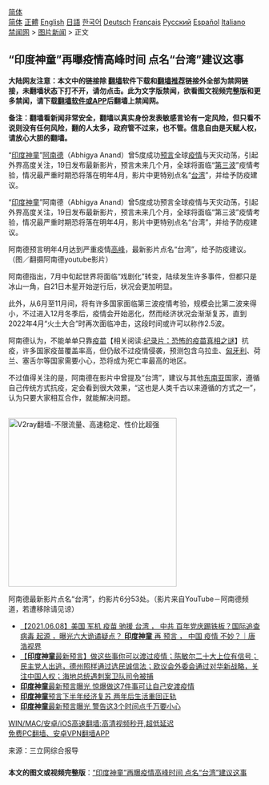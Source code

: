  <!-- 面包屑导航 --> <div class="breadcrumb"><!-- GTranslate: https://gtranslate.io/ -->  <div class="switcher notranslate">  <div class="selected">  <a href="#" onclick="return false;"> 简体</a>  </div>  <div class="option">  <a href="https://www.bannedbook.org" onclick="doGTranslate('zh-CN|zh-CN');jQuery('div.switcher div.selected a').html(jQuery(this).html());return false;" title="简体中文" class="nturl selected"> 简体</a>  <a href="https://www.bannedbook.org/zh-tw/" onclick="doGTranslate('zh-CN|zh-TW');jQuery('div.switcher div.selected a').html(jQuery(this).html());return false;" title="繁體中文" class="nturl"> 正體</a>  <a href="https://www.bannedbook.org/en/" onclick="doGTranslate('zh-CN|en');jQuery('div.switcher div.selected a').html(jQuery(this).html());return false;" title="English" class="nturl"> English</a>  <a href="https://www.bannedbook.org/ja/" onclick="doGTranslate('zh-CN|ja');jQuery('div.switcher div.selected a').html(jQuery(this).html());return false;" title="日本語" class="nturl"> 日語</a>  <a href="https://www.bannedbook.org/ko/" onclick="doGTranslate('zh-CN|ko');jQuery('div.switcher div.selected a').html(jQuery(this).html());return false;" title="한국어" class="nturl"> 한국어</a>  <a href="https://www.bannedbook.org/de/" onclick="doGTranslate('zh-CN|de');jQuery('div.switcher div.selected a').html(jQuery(this).html());return false;" title="Deutsch" class="nturl"> Deutsch</a>  <a href="https://www.bannedbook.org/fr/" onclick="doGTranslate('zh-CN|fr');jQuery('div.switcher div.selected a').html(jQuery(this).html());return false;" title="Français" class="nturl"> Français</a>  <a href="https://www.bannedbook.org/ru/" onclick="doGTranslate('zh-CN|ru');jQuery('div.switcher div.selected a').html(jQuery(this).html());return false;" title="Русский" class="nturl"> Русский</a>  <a href="https://www.bannedbook.org/es/" onclick="doGTranslate('zh-CN|es');jQuery('div.switcher div.selected a').html(jQuery(this).html());return false;" title="Español" class="nturl"> Español</a>  <a href="https://www.bannedbook.org/it/" onclick="doGTranslate('zh-CN|it');jQuery('div.switcher div.selected a').html(jQuery(this).html());return false;" title="Italiano" class="nturl"> Italiano</a>  </div>  </div>      <div class='breadcrumb-sub'><!-- Breadcrumb NavXT 6.3.0 --> <a href="https://www.bannedbook.org/" class="home">禁闻网</a> &gt; <a href="https://www.bannedbook.org/bnews/topimagenews/" class="category">图片新闻</a> &gt; 正文</div></div><h2>“印度神童”再曝疫情高峰时间 点名“台湾”建议这事</h2> <p class="notice"><b>大陆网友注意：本文中的链接除 <a href="https://github.com/bannedbook/fanqiang" >翻墙</a>软件下载和<a href="https://github.com/killgcd/justmysocks/blob/master/README.md">翻墙推荐</a>链接外全部为禁网链接，未翻墙状态下打不开，请勿点击。此为文字版禁闻，欲看图文视频完整版和更多禁闻，请下载<a href="https://github.com/bannedbook/fanqiang">翻墙软件或APP</a>后翻墙上禁闻网。</p><p>备注：翻墙看新闻非常安全，翻墙以真实身份发表敏感言论有一定风险，但只看不说则没有任何风险，翻的人太多，政府管不过来，也不管。信息自由是天赋人权，请放心大胆的翻墙。</b></p>  <div class="entry"> <p id="summary">“<a href="https://www.bannedbook.org/bnews/tag/%E5%8D%B0%E5%BA%A6%E7%A5%9E%E7%AB%A5/" class="st_tag internal_tag" rel="tag" title="标签 印度神童 下的日志">印度神童</a>”<a href="https://www.bannedbook.org/bnews/tag/%E9%98%BF%E5%8D%97%E5%BE%B7/" class="st_tag internal_tag" rel="tag" title="标签 阿南德 下的日志">阿南德</a>（Abhigya Anand）曾5度成功<span class='wp_keywordlink'><a href="https://www.bannedbook.org/forum5/" title="预言玄学禁书下载" rel="nofollow">预言</a></span>全球<a href="https://www.bannedbook.org/bnews/tag/%E7%96%AB%E6%83%85/" class="st_tag internal_tag" rel="tag" title="标签 疫情 下的日志">疫情</a>与天灾动荡，引起外界高度关注，19日发布最新影片，预言未来几个月，全球将面临“<span class='wp_keywordlink'><a href="https://www.bannedbook.org/forum2/topic1075.html" title="第三波——20世纪后期民主化浪潮" target="_blank">第三波</a></span>”疫情考验，情况最严重时期恐将落在明年4月，影片中更特别点名“<a href="https://www.bannedbook.org/bnews/tag/%e5%8f%b0%e6%b9%be/" class="st_tag internal_tag" rel="tag" title="标签 台湾 下的日志">台湾</a>”，并给予防疫建议。</p> <p>“<a href="https://www.bannedbook.org/bnews/tag/%e5%8d%b0%e5%ba%a6/" class="st_tag internal_tag" rel="tag" title="标签 印度 下的日志">印度</a><a href="https://www.bannedbook.org/bnews/tag/%e7%a5%9e%e7%ab%a5/" class="st_tag internal_tag" rel="tag" title="标签 神童 下的日志">神童</a>”阿南德（Abhigya Anand）曾5度成功预言全球疫情与天灾动荡，引起外界高度关注，19日发布最新影片，预言未来几个月，全球将面临“第三波”疫情考验，情况最严重时期恐将落在明年4月，影片中更特别点名“台湾”，并给予防疫建议。</p> <p>阿南德预言明年4月达到严重疫情<a href="https://www.bannedbook.org/bnews/tag/%e9%ab%98%e5%b3%b0/" class="st_tag internal_tag" rel="tag" title="标签 高峰 下的日志">高峰</a>，最新影片点名“台湾”，给予防疫建议。（图／翻摄阿南德youtube影片）</p>  <p>阿南德指出，7月中旬起世界将面临“戏剧化”转变，陆续发生许多事件，但都只是冰山一角，自21日木星开始逆行后，状况会更加明显。</p> <p>此外，从6月至11月间，将有许多国家面临第三波疫情考验，规模会比第二波来得小，不过进入12月冬季后，疫情会开始恶化，然而经济状况会渐渐复苏，直到2022年4月“火土大合”时再次面临冲击，这段时间或许可以称作2.5波。</p> <p>阿南德认为，不能单单只靠<span class='wp_keywordlink'><a href="https://www.bannedbook.org/bnews/tculture/20160630/551027.html" title="疫苗" target="_blank">疫苗</a></span>【相关阅读:<a href='https://www.bannedbook.org/bnews/topimagenews/20180408/925060.html' target='_blank'>纪录片：恐怖的疫苗真相之谜</a>】抗疫，许多国家疫苗覆盖率高，但仍敌不过疫情侵袭，预测包含乌拉圭、<a href="https://www.bannedbook.org/bnews/tag/%E5%8C%88%E7%89%99%E5%88%A9/" class="st_tag internal_tag" rel="tag" title="标签 匈牙利 下的日志">匈牙利</a>、荷兰、塞舌尔等国家需要小心，恐将成为死亡率最高的地区。</p>  <p>不过值得关注的是，阿南德在影片中曾提及“台湾”，建议与其他<a href="https://www.bannedbook.org/bnews/tag/%e4%b8%9c%e5%8d%97%e4%ba%9a/" class="st_tag internal_tag" rel="tag" title="标签 东南亚 下的日志">东南亚</a>国家，遵循自己传统方式抗疫，定会看到很大效果，“这也是人类千古以来遵循的方式之一”，认为只要大家相互合作，就能解决问题。</p> <p></p> <p><br/><a href="https://github.com/bannedbook/fanqiang/wiki/V2ray%E6%9C%BA%E5%9C%BA"><img src="https://raw.githubusercontent.com/bannedbook/fanqiang/master/v2ss/images/v2free.jpg" width="336" alt="V2ray翻墙-不限流量、高速稳定、性价比超强"></a><br/></p>  <p>阿南德最新影片点名“台湾”，约影片6分53处。（影片来自YouTube－阿南德频道，若遭移除请见谅）</p> <ul class='op-related-articles' title='相关阅读'> <li><a href='https://www.bannedbook.org/bnews/bannedvideo/20210716/1589290.html' target='_blank'>【2021.06.08】美国 军机 疫苗 驰援 台湾 ， 中共 百年党庆踢铁板？国际追查 病毒 起源 ，曝光六大诡谲疑点？ <b>印度神童</b> 再 预言 ， 中国 疫情 不妙？｜唐浩视界</a></li> <li><a href='https://www.bannedbook.org/bnews/bannedvideo/20210716/1588572.html' target='_blank'>【<b>印度神童</b>最新预言】做这些事你可以渡过疫情；陈敏尔二十大上位有信号；民主党人出逃，德州照样通过选民诚信法；欧议会外委会通过对华新战略，关注中国人权；海地总统遇刺案卫队司令被捕</a></li> <li><a href='https://www.bannedbook.org/bnews/worldnews/20210716/1588293.html' target='_blank'><b>印度神童</b>最新预言曝光 惊爆做这7件事可让自己安渡疫情</a></li> <li><a href='https://www.bannedbook.org/bnews/topimagenews/20210715/1587248.html' target='_blank'><b>印度神童</b>预言下半年经济复苏 两年后生活重回正轨</a></li> <li><a href='https://www.bannedbook.org/bnews/cnnews/20210712/1585468.html' target='_blank'><b>印度神童</b>最新预言曝光 警告这3个时间点千万要小心</a></li> </ul> <p class="texttj"> <a href="https://github.com/bannedbook/fanqiang/wiki/V2ray%E6%9C%BA%E5%9C%BA" target="_blank">WIN/MAC/安卓/iOS高速翻墙:高清视频秒开,超低延迟</a><br/> <a href="https://github.com/bannedbook/fanqiang/wiki/%E7%A6%81%E9%97%BB%E7%BD%91%E5%AE%89%E5%8D%93%E7%BF%BB%E5%A2%99%E6%96%B0%E9%97%BBAPP" target="_blank">免费PC翻墙、安卓VPN翻墙APP</a></p><p> 来源：三立网综合报导 </p> <a name='sharetosocial'></a>  <div style="margin-bottom:5px;padding-bottom:5px;clear:both"> <div id="archive-pix-1" class="banner-ads"> <!-- AuctionX Display platform tag START --> <div id="26318x728x90x621x_ADSLOT2" clicktrack="%%CLICK_URL_ESC%%"></div> <!-- AuctionX Display platform tag END --> </div> <div id="archive-pix-2" class="banner-ads"> <!-- AuctionX Display platform tag START --> <div id="26315x300x250x621x_ADSLOT2" clicktrack="%%CLICK_URL_ESC%%"></div> <!-- AuctionX Display platform tag END --> </div> </div>  <div id="archive-pix-1" class="banner-ads"> <!-- AuctionX Display platform tag START --> <div id="26318x728x90x621x_ADSLOT3" clicktrack="%%CLICK_URL_ESC%%"></div> <!-- AuctionX Display platform tag END --> </div> <div><b>本文的图文或视频完整版</b>：<a href='https://www.bannedbook.org/bnews/topimagenews/20210719/1590068.html'>“印度神童”再曝疫情高峰时间 点名“台湾”建议这事</a></div>  </div><!--END ENTRY--> 